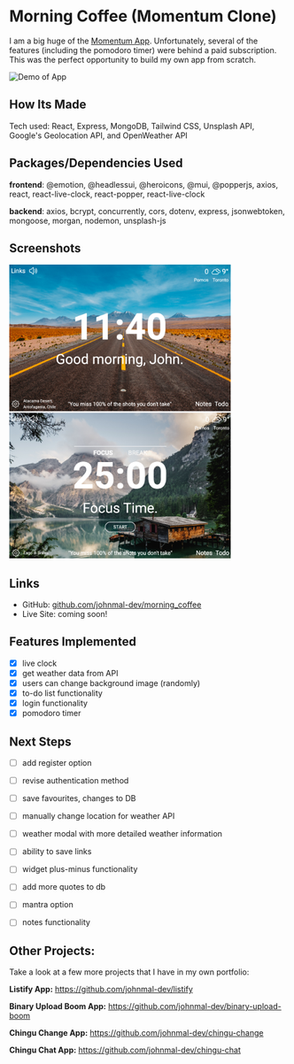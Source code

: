 # Morning Coffee (Momentum Clone)
I am a big huge of the [Momentum App](https://momentumdash.com/). Unfortunately, several of the features (including the pomodoro timer) were behind a paid subscription. This was the perfect opportunity to build my own app from scratch.

![Demo of App](./media/demo.gif)

## How Its Made
Tech used: React, Express, MongoDB, Tailwind CSS, Unsplash API, Google's Geolocation API, and OpenWeather API

## Packages/Dependencies Used
**frontend**: @emotion, @headlessui, @heroicons, @mui, @popperjs, axios, react, react-live-clock, react-popper, react-live-clock

**backend**: axios, bcrypt, concurrently, cors, dotenv, express, jsonwebtoken, mongoose, morgan, nodemon, unsplash-js

## Screenshots
<img src='./media/1.png' alt='image of clock face' width='400'>
<img src='./media/2.png' alt='image of timer face' width='400'>

## Links

- GitHub: [github.com/johnmal-dev/morning_coffee](https://github.com/johnmal-dev/morning_coffee)
- Live Site: coming soon!

## Features Implemented
- [x] live clock
- [x] get weather data from API
- [x] users can change background image (randomly)
- [x] to-do list functionality
- [x] login functionality
- [x] pomodoro timer

## Next Steps
- [ ] add register option
- [ ] revise authentication method
- [ ] save favourites, changes to DB
- [ ] manually change location for weather API
- [ ] weather modal with more detailed weather information
- [ ] ability to save links
- [ ] widget plus-minus functionality
- [ ] add more quotes to db
- [ ] mantra option
- [ ] notes functionality


## Other Projects:

Take a look at a few more projects that I have in my own portfolio:

**Listify App:** https://github.com/johnmal-dev/listify

**Binary Upload Boom App:** https://github.com/johnmal-dev/binary-upload-boom

**Chingu Change App:** https://github.com/johnmal-dev/chingu-change

**Chingu Chat App:** https://github.com/johnmal-dev/chingu-chat